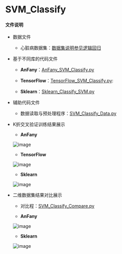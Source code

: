 # SVM_Classify

#### 文件说明
 
 + 数据文件

     + 心脏病数据集：[数据集说明参见逻辑回归](https://github.com/Anfany/Machine-Learning-for-Beginner-by-Python3/tree/master/Logistic%20Regression)
   
 
+ 基于不同库的代码文件
 
     - **AnFany**：[AnFany_SVM_Classify.py](https://github.com/Anfany/Machine-Learning-for-Beginner-by-Python3/blob/master/SVM/SVM_Classify/AnFany_SVM_Classify.py)
     
     - **TensorFlow**：[TensorFlow_SVM_Classify.py](https://github.com/Anfany/Machine-Learning-for-Beginner-by-Python3/blob/master/SVM/SVM_Classify/TensorFlow_SVM_Classify.py):
 
 
     - **Sklearn**：[Sklearn_Classify_SVM.py](https://github.com/Anfany/Machine-Learning-for-Beginner-by-Python3/blob/master/SVM/SVM_Classify/Sklearn_Classify_SVM.py)

    
 + 辅助代码文件

      - 数据读取与预处理程序：[SVM_Classify_Data.py](https://github.com/Anfany/Machine-Learning-for-Beginner-by-Python3/blob/master/SVM/SVM_Classify/SVM_Classify_Data.py)
     
      
 + K折交叉验证训练结果展示
      
      + **AnFany**
                 
      ![image](https://github.com/Anfany/Machine-Learning-for-Beginner-by-Python3/blob/master/SVM/SVM_Classify/an_svm.png)
      
      + **TensorFlow**
                 
      ![image](https://github.com/Anfany/Machine-Learning-for-Beginner-by-Python3/blob/master/SVM/SVM_Classify/ten_svm.png)
                 
     + **Sklearn**
     
     ![image](https://github.com/Anfany/Machine-Learning-for-Beginner-by-Python3/blob/master/SVM/SVM_Classify/sk_svm.png)
   
 + 二维数据集结果对比展示 
 
      + 对比程：[SVM_Classify_Compare.py](https://github.com/Anfany/Machine-Learning-for-Beginner-by-Python3/blob/master/SVM/SVM_Classify/SVM_Classify_Compare.py)
 
      + **AnFany**
                 
      ![image](https://github.com/Anfany/Machine-Learning-for-Beginner-by-Python3/blob/master/SVM/SVM_Classify/an_ssvm.png)
                 
     + **Sklearn**
     
     ![image](https://github.com/Anfany/Machine-Learning-for-Beginner-by-Python3/blob/master/SVM/SVM_Classify/sk_ssvm.png)


         
